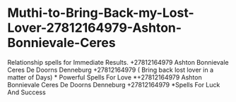 # Muthi-to-Bring-Back-my-Lost-Lover-27812164979-Ashton-Bonnievale-Ceres
Relationship spells for Immediate Results. +27812164979 Ashton Bonnievale Ceres De Doorns Denneburg +27812164979 ( Bring back lost lover in a matter of Days) * Powerful Spells For Love *+27812164979 Ashton Bonnievale Ceres De Doorns Denneburg +27812164979 *Spells For Luck And Success
